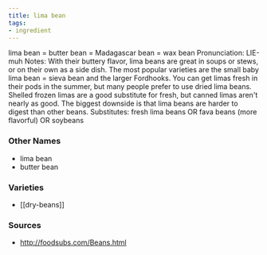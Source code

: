 ```yaml
---
title: lima bean
tags:
- ingredient
---
```

lima bean = butter bean = Madagascar bean = wax bean Pronunciation: LIE-muh Notes: With their buttery flavor, lima beans are great in soups or stews, or on their own as a side dish. The most popular varieties are the small baby lima bean = sieva bean and the larger Fordhooks. You can get limas fresh in their pods in the summer, but many people prefer to use dried lima beans. Shelled frozen limas are a good substitute for fresh, but canned limas aren't nearly as good. The biggest downside is that lima beans are harder to digest than other beans. Substitutes: fresh lima beans OR fava beans (more flavorful) OR soybeans

### Other Names

* lima bean
* butter bean

### Varieties

* [[dry-beans]]

### Sources
* http://foodsubs.com/Beans.html
